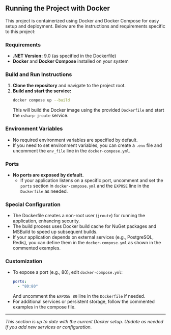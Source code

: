 ## Running the Project with Docker

This project is containerized using Docker and Docker Compose for easy setup and deployment. Below are the instructions and requirements specific to this project:

### Requirements
- **.NET Version:** 9.0 (as specified in the Dockerfile)
- **Docker** and **Docker Compose** installed on your system

### Build and Run Instructions
1. **Clone the repository** and navigate to the project root.
2. **Build and start the service:**
   ```sh
   docker compose up --build
   ```
   This will build the Docker image using the provided `Dockerfile` and start the `csharp-jroute` service.

### Environment Variables
- No required environment variables are specified by default.
- If you need to set environment variables, you can create a `.env` file and uncomment the `env_file` line in the `docker-compose.yml`.

### Ports
- **No ports are exposed by default.**
  - If your application listens on a specific port, uncomment and set the `ports` section in `docker-compose.yml` and the `EXPOSE` line in the `Dockerfile` as needed.

### Special Configuration
- The Dockerfile creates a non-root user (`jroute`) for running the application, enhancing security.
- The build process uses Docker build cache for NuGet packages and MSBuild to speed up subsequent builds.
- If your application depends on external services (e.g., PostgreSQL, Redis), you can define them in the `docker-compose.yml` as shown in the commented examples.

### Customization
- To expose a port (e.g., 80), edit `docker-compose.yml`:
  ```yaml
  ports:
    - "80:80"
  ```
  And uncomment the `EXPOSE 80` line in the `Dockerfile` if needed.
- For additional services or persistent storage, follow the commented examples in the compose file.

---

_This section is up to date with the current Docker setup. Update as needed if you add new services or configuration._
